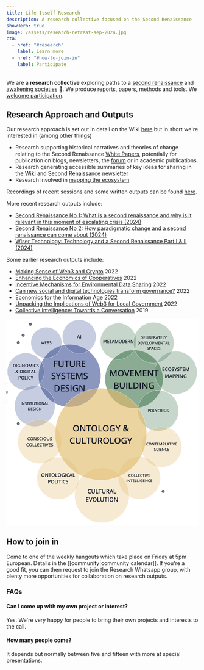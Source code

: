 ```yaml
---
title: Life Itself Research
description: A research collective focused on the Second Renaissance
showHero: true
image: /assets/research-retreat-sep-2024.jpg
cta:
  - href: "#research"
    label: Learn more
  - href: "#how-to-join-in"
    label: Participate
---
```


We are a **research collective** exploring paths to a [second renaissance](https://secondrenaissance.net/) and [awakening societies](/awakening-society) 🌻. We produce reports, papers, methods and tools. We [welcome participation](#how-to-join-in).

<a id="research"></a>

## Research Approach and Outputs

Our research approach is set out in detail on the Wiki [here](https://wiki.secondrenaissance.net/wiki/Second_Renaissance_Research_approach) but in short we're interested in (among other things)

- Research supporting historical narratives and theories of change relating to the Second Renaissance [White Papers](https://secondrenaissance.net/paper), potentially for publication on blogs, newsletters, the [forum](https://forum.secondrenaissance.net/) or in academic publications.
- Research generating accessible summaries of key ideas for sharing in the [Wiki](https://wiki.secondrenaissance.net/wiki/Second_Renaissance_wiki) and Second Renaissance [newsletter](https://news.secondrenaissance.net/)
- Research involved in [mapping the ecosystem](https://secondrenaissance.net/ecosystem)

Recordings of recent sessions and some written outputs can be found [here](https://news.lifeitself.org/s/research).

More recent research outputs include:

- [Second Renaissance No 1: What is a second renaissance and why is it relevant in this moment of escalating crisis (2024)](https://secondrenaissance.net/paper)
- [Second Renaissance No 2: How paradigmatic change and a second renaissance can come about (2024)](https://secondrenaissance.net/paper)
- [Wiser Technology: Technology and a Second Renaissance Part I & II (2024)](https://news.secondrenaissance.net/p/wiser-technology-technology-and-a)

Some earlier research outputs include:

- [Making Sense of Web3 and Crypto](https://web3.lifeitself.org/)  2022
- [Enhancing the Economics of Cooperatives](https://lifeitself.org/labs)  2022
- [Incentive Mechanisms for Environmental Data Sharing](https://lifeitself.org/labs) 2022
- [Can new social and digital technologies transform governance?](https://lifeitself.org/labs)  2022
- [Economics for the Information Age](https://lifeitself.org/labs)  2022
- [Unpacking the Implications of Web3 for Local Government](https://lifeitself.org/labs) 2022
- [Collective Intelligence: Towards a Conversation](https://lifeitself.org/blog/2020/08/28/collective-intelligence) 2019

![](/assets/viz-research-topics-2023.png)


## How to join in

Come to one of the weekly hangouts which take place on Friday at 5pm European. Details in the [[community|community calendar]]. If you're a good fit, you can then request to join the Research Whatsapp group, with plenty more opportunities for collaboration on research outputs.

### FAQs

#### Can I come up with my own project or interest?

Yes. We're very happy for people to bring their own projects and interests to the call.

#### How many people come?

It depends but normally between five and fifteen with more at special presentations.
